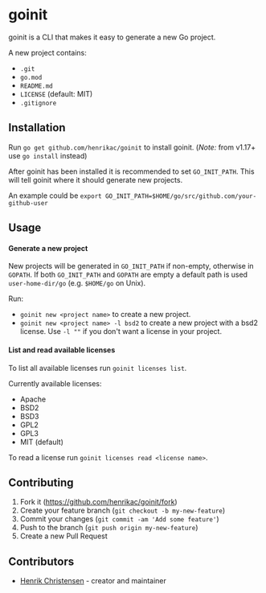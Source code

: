 # goinit

goinit is a CLI that makes it easy to generate a new Go project.  

A new project contains:
+ `.git`
+ `go.mod`
+ `README.md`
+ `LICENSE` (default: MIT)
+ `.gitignore`

## Installation

Run `go get github.com/henrikac/goinit` to install goinit. (*Note:* from v1.17+ use `go install` instead)  

After goinit has been installed it is recommended to set `GO_INIT_PATH`. This will tell goinit where it should generate new projects.

An example could be `export GO_INIT_PATH=$HOME/go/src/github.com/your-github-user`

## Usage

#### Generate a new project

New projects will be generated in `GO_INIT_PATH` if non-empty, otherwise in `GOPATH`.
If both `GO_INIT_PATH` and `GOPATH` are empty a default path is used `user-home-dir/go` (e.g. `$HOME/go` on Unix).

Run:
+ `goinit new <project name>` to create a new project.
+ `goinit new <project name> -l bsd2` to create a new project with a bsd2 license. Use `-l ""` if you don't want a license in your project.

#### List and read available licenses

To list all available licenses run `goinit licenses list`.

Currently available licenses:
+ Apache
+ BSD2
+ BSD3
+ GPL2
+ GPL3
+ MIT (default)
	
To read a license run `goinit licenses read <license name>`.

## Contributing

1. Fork it (<https://github.com/henrikac/goinit/fork>)
2. Create your feature branch (`git checkout -b my-new-feature`)
3. Commit your changes (`git commit -am 'Add some feature'`)
4. Push to the branch (`git push origin my-new-feature`)
5. Create a new Pull Request

## Contributors

- [Henrik Christensen](https://github.com/henrikac) - creator and maintainer
